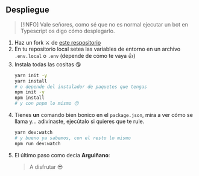 ## Despliegue
> [!INFO]
> Vale señores, como sé que no es normal ejecutar un bot en Typescript os digo cómo desplegarlo.

1. Haz un fork ⚔️ de [este respositorio]("https://github.com/Jotis1/yorubot/pulls")
2. En tu repositorio local setea las variables de entorno en un archivo `.env.local` o `.env` (depende de cómo te vaya 👍)
3. Instala todas las cositas 😘
    ```bash
    yarn init -y
    yarn install
    # o depende del instalador de paquetes que tengas
    npm init -y
    npm install
    # y con pnpm lo mismo 😒
    ```
4. Tienes **un** comando bien bonico en el `package.json`, mira a ver cómo se llama y... adivinaste, ejecútalo si quieres que te rule.
    ```bash
    yarn dev:watch
    # y bueno ya sabemos, con el resto lo mismo
    npm run dev:watch
    ```
5. El último paso como decía **Arguiñano**: 
    > A disfrutar 😎